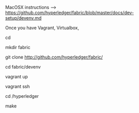 MacOSX instructions --> https://github.com/hyperledger/fabric/blob/master/docs/dev-setup/devenv.md

Once you have Vagrant, Virtualbox, 

cd

mkdir fabric

git clone http://github.com/hyperledger/fabric/

cd fabric/devenv

vagrant up

vagrant ssh

cd /hyperledger

make
